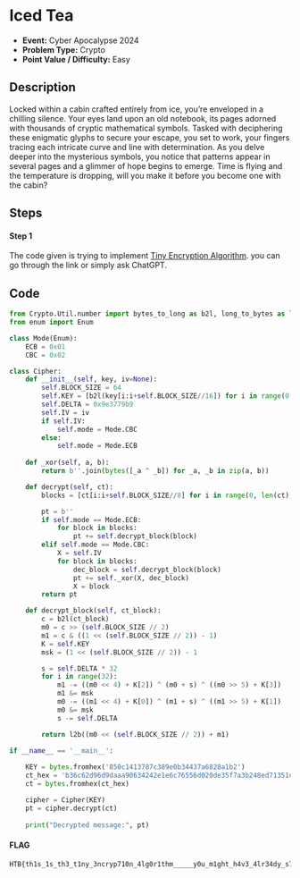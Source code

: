 # Iced Tea
* **Event:** Cyber Apocalypse 2024
* **Problem Type:** Crypto
* **Point Value / Difficulty:** Easy

## Description
Locked within a cabin crafted entirely from ice, you’re enveloped in a chilling silence. Your eyes land upon an old notebook, its pages adorned with thousands of cryptic mathematical symbols. Tasked with deciphering these enigmatic glyphs to secure your escape, you set to work, your fingers tracing each intricate curve and line with determination. As you delve deeper into the mysterious symbols, you notice that patterns appear in several pages and a glimmer of hope begins to emerge. Time is flying and the temperature is dropping, will you make it before you become one with the cabin?


## Steps
#### Step 1
The code given is trying to implement [Tiny Encryption Algorithm](https://en.wikipedia.org/wiki/Tiny_Encryption_Algorithm). you can go through the link or simply ask ChatGPT.

## Code
```python
from Crypto.Util.number import bytes_to_long as b2l, long_to_bytes as l2b
from enum import Enum

class Mode(Enum):
    ECB = 0x01
    CBC = 0x02

class Cipher:
    def __init__(self, key, iv=None):
        self.BLOCK_SIZE = 64
        self.KEY = [b2l(key[i:i+self.BLOCK_SIZE//16]) for i in range(0, len(key), self.BLOCK_SIZE//16)]
        self.DELTA = 0x9e3779b9
        self.IV = iv
        if self.IV:
            self.mode = Mode.CBC
        else:
            self.mode = Mode.ECB
    
    def _xor(self, a, b):
        return b''.join(bytes([_a ^ _b]) for _a, _b in zip(a, b))

    def decrypt(self, ct):
        blocks = [ct[i:i+self.BLOCK_SIZE//8] for i in range(0, len(ct), self.BLOCK_SIZE//8)]

        pt = b''
        if self.mode == Mode.ECB:
            for block in blocks:
                pt += self.decrypt_block(block)
        elif self.mode == Mode.CBC:
            X = self.IV
            for block in blocks:
                dec_block = self.decrypt_block(block)
                pt += self._xor(X, dec_block)
                X = block
        return pt

    def decrypt_block(self, ct_block):
        c = b2l(ct_block)
        m0 = c >> (self.BLOCK_SIZE // 2)
        m1 = c & ((1 << (self.BLOCK_SIZE // 2)) - 1)
        K = self.KEY
        msk = (1 << (self.BLOCK_SIZE // 2)) - 1

        s = self.DELTA * 32
        for i in range(32):
            m1 -= ((m0 << 4) + K[2]) ^ (m0 + s) ^ ((m0 >> 5) + K[3])
            m1 &= msk
            m0 -= ((m1 << 4) + K[0]) ^ (m1 + s) ^ ((m1 >> 5) + K[1])
            m0 &= msk
            s -= self.DELTA

        return l2b((m0 << (self.BLOCK_SIZE // 2)) + m1)

if __name__ == '__main__':
    
    KEY = bytes.fromhex('850c1413787c389e0b34437a6828a1b2')
    ct_hex = 'b36c62d96d9daaa90634242e1e6c76556d020de35f7a3b248ed71351cc3f3da97d4d8fd0ebc5c06a655eb57f2b250dcb2b39c8b2000297f635ce4a44110ec66596c50624d6ab582b2fd92228a21ad9eece4729e589aba644393f57736a0b870308ff00d778214f238056b8cf5721a843'
    ct = bytes.fromhex(ct_hex)

    cipher = Cipher(KEY)
    pt = cipher.decrypt(ct)
    
    print("Decrypted message:", pt)


```


#### FLAG
```
HTB{th1s_1s_th3_t1ny_3ncryp710n_4lg0r1thm_____y0u_m1ght_h4v3_4lr34dy_s7umbl3d_up0n_1t_1f_y0u_d0_r3v3rs1ng}
```